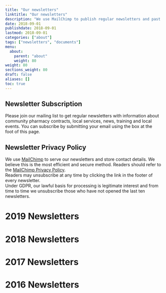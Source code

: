 ```yaml
---
title: "Our newsletters"
linktitle: "Our newsletters"
description: "We use MailChimp to publish regular newsletters and past issues are linked here"
date: 2018-09-01
publishdate: 2018-09-01
lastmod: 2018-09-01
categories: ["about"]
tags: ["newsletters", "documents"]
menu:
  about:
    parent: "about"
    weight: 80
weight: 80
sections_weight: 80
draft: false
aliases: []
toc: true
---
```


## Newsletter Subscription  

Please join our mailing list to get regular newsletters with information about community pharmacy contracts, local services, 
news, training and local events. You can subscribe by submitting your email using the box at the foot of this page.  

## Newsletter Privacy Policy  

We use [MailChimp](http://mailchimp.com) to serve our newsletters and store contact details. We believe this is the most efficient 
and secure method. Readers should refer to the [MailChimp Privacy Policy](https://mailchimp.com/legal/privacy/).  
Readers may unsubscribe at any time by clicking the link in the footer of every newsletter.  
Under GDPR, our lawful basis for processing is legitimate interest and from time to time we unsubscribe those who have not opened 
the last ten newsletters.  

# 2019 Newsletters  

<style type="text/css">
.display_archive <!--{font-family: arial,verdana; font-size: 12px;}-->
.campaign {line-height: 125%; margin: 5px;}
//
</style>
<script language="javascript" src="//northoftynelpc.us3.list-manage.com/generate-js/?u=310b8c606711c91df50f7527c&fid=23385&show=100" type="text/javascript"></script>

# 2018 Newsletters  

<style type="text/css">
.display_archive <!--{font-family: arial,verdana; font-size: 12px;}-->
.campaign {line-height: 125%; margin: 5px;}
//
</style>
<script language="javascript" src="//northoftynelpc.us3.list-manage.com/generate-js/?u=310b8c606711c91df50f7527c&fid=22925&show=100" type="text/javascript"></script>
  
# 2017 Newsletters

<style type="text/css">
.display_archive <!-- {font-family: arial,verdana; font-size: 12px;} -->
.campaign {line-height: 125%; margin: 5px;}
//
</style>
<script language="javascript" src="//northoftynelpc.us3.list-manage.com/generate-js/?u=310b8c606711c91df50f7527c&fid=22929&show=100" type="text/javascript"></script>

# 2016 Newsletters

<style type="text/css">
.display_archive <!-- {font-family: arial,verdana; font-size: 12px;} -->
.campaign {line-height: 125%; margin: 5px;}
//
</style>
<script language="javascript" src="//northoftynelpc.us3.list-manage.com/generate-js/?u=310b8c606711c91df50f7527c&fid=22933&show=100" type="text/javascript"></script>

